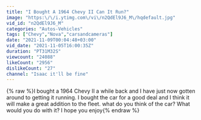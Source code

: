 ```yaml
---
title: "I Bought A 1964 Chevy II Can It Run?"
image: "https:\/\/i.ytimg.com\/vi\/n2QdEl9J6_M\/hqdefault.jpg"
vid_id: "n2QdEl9J6_M"
categories: "Autos-Vehicles"
tags: ["Chevy","Nova","carsandcameras"]
date: "2021-11-09T00:04:48+03:00"
vid_date: "2021-11-05T16:00:35Z"
duration: "PT31M32S"
viewcount: "24088"
likeCount: "2956"
dislikeCount: "27"
channel: "Isaac it'll be fine"
---
```

{% raw %}I bought a 1964 Chevy II a while back and I have just now gotten around to getting it running. I bought the car for a good deal and I think it will make a great addition to the fleet. what do you think of the car? What would you do with it? I hope you enjoy{% endraw %}
